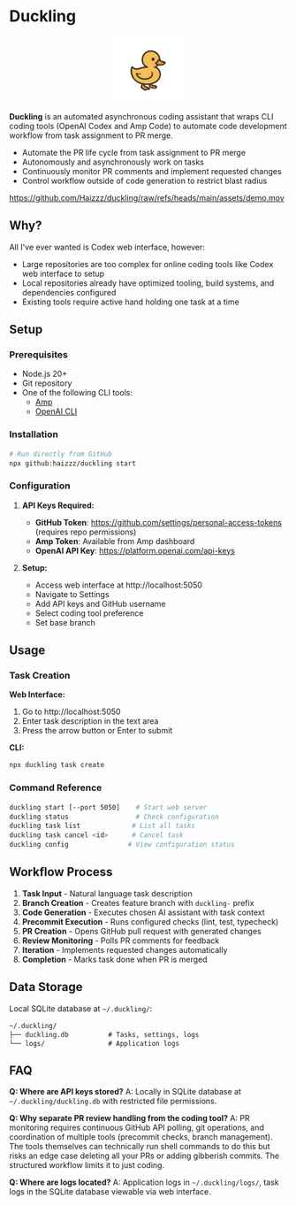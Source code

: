 # Duckling

<p align="center">
  <img src="public/assets/logo.png" alt="Duckling Logo" width="120" height="120">
</p>

**Duckling** is an automated asynchronous coding assistant that wraps CLI coding tools (OpenAI Codex and Amp Code) to automate code development workflow from task assignment to PR merge.

- Automate the PR life cycle from task assignment to PR merge
- Autonomously and asynchronously work on tasks
- Continuously monitor PR comments and implement requested changes
- Control workflow outside of code generation to restrict blast radius

https://github.com/Haizzz/duckling/raw/refs/heads/main/assets/demo.mov

## Why?

All I've ever wanted is Codex web interface, however:
- Large repositories are too complex for online coding tools like Codex web interface to setup
- Local repositories already have optimized tooling, build systems, and dependencies configured
- Existing tools require active hand holding one task at a time

## Setup

### Prerequisites

- Node.js 20+
- Git repository
- One of the following CLI tools:
  - [Amp](https://www.amp.build/)
  - [OpenAI CLI](https://platform.openai.com/docs/guides/cli)

### Installation

```bash
# Run directly from GitHub
npx github:haizzz/duckling start
```

### Configuration

1. **API Keys Required:**
   - **GitHub Token**: https://github.com/settings/personal-access-tokens (requires repo permissions)
   - **Amp Token**: Available from Amp dashboard
   - **OpenAI API Key**: https://platform.openai.com/api-keys

2. **Setup:**
   - Access web interface at http://localhost:5050
   - Navigate to Settings
   - Add API keys and GitHub username
   - Select coding tool preference
   - Set base branch

## Usage

### Task Creation

**Web Interface:**
1. Go to http://localhost:5050
2. Enter task description in the text area
3. Press the arrow button or Enter to submit

**CLI:**
```bash
npx duckling task create
```

### Command Reference

```bash
duckling start [--port 5050]    # Start web server
duckling status                 # Check configuration
duckling task list             # List all tasks  
duckling task cancel <id>      # Cancel task
duckling config               # View configuration status
```

## Workflow Process

1. **Task Input** - Natural language task description
2. **Branch Creation** - Creates feature branch with `duckling-` prefix
3. **Code Generation** - Executes chosen AI assistant with task context
4. **Precommit Execution** - Runs configured checks (lint, test, typecheck)
5. **PR Creation** - Opens GitHub pull request with generated changes
6. **Review Monitoring** - Polls PR comments for feedback
7. **Iteration** - Implements requested changes automatically
8. **Completion** - Marks task done when PR is merged

## Data Storage

Local SQLite database at `~/.duckling/`:
```
~/.duckling/
├── duckling.db          # Tasks, settings, logs
└── logs/                # Application logs
```

## FAQ

**Q: Where are API keys stored?**
A: Locally in SQLite database at `~/.duckling/duckling.db` with restricted file permissions.

**Q: Why separate PR review handling from the coding tool?**
A: PR monitoring requires continuous GitHub API polling, git operations, and coordination of multiple tools (precommit checks, branch management). The tools themselves can technically run shell commands to do this but risks an edge case deleting all your PRs or adding gibberish commits. The structured workflow limits it to just coding.

**Q: Where are logs located?**
A: Application logs in `~/.duckling/logs/`, task logs in the SQLite database viewable via web interface.
